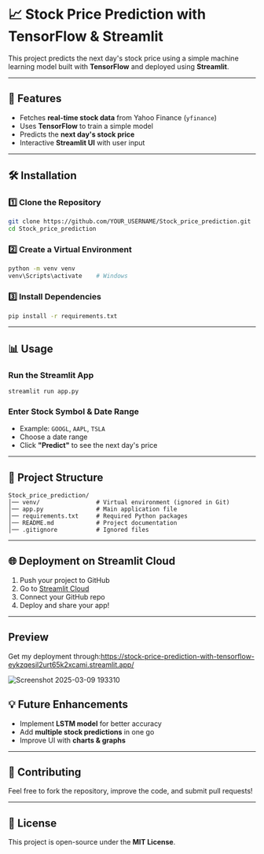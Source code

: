 # 📈 Stock Price Prediction with TensorFlow & Streamlit

This project predicts the next day's stock price using a simple machine learning model built with **TensorFlow** and deployed using **Streamlit**.

---

## 🚀 Features
- Fetches **real-time stock data** from Yahoo Finance (`yfinance`)
- Uses **TensorFlow** to train a simple model
- Predicts the **next day's stock price**
- Interactive **Streamlit UI** with user input

---

## 🛠️ Installation

### **1️⃣ Clone the Repository**
```sh
git clone https://github.com/YOUR_USERNAME/Stock_price_prediction.git
cd Stock_price_prediction
```

### **2️⃣ Create a Virtual Environment**
```sh
python -m venv venv
venv\Scripts\activate    # Windows
```

### **3️⃣ Install Dependencies**
```sh
pip install -r requirements.txt
```

---

## 📊 Usage
### **Run the Streamlit App**
```sh
streamlit run app.py
```

### **Enter Stock Symbol & Date Range**
- Example: `GOOGL`, `AAPL`, `TSLA`
- Choose a date range
- Click **"Predict"** to see the next day's price

---

## 📂 Project Structure
```
Stock_price_prediction/
│── venv/                # Virtual environment (ignored in Git)
│── app.py               # Main application file
│── requirements.txt     # Required Python packages
│── README.md            # Project documentation
│── .gitignore           # Ignored files
```

---

## 🌐 Deployment on Streamlit Cloud
1. Push your project to GitHub
2. Go to [Streamlit Cloud](https://share.streamlit.io/)
3. Connect your GitHub repo
4. Deploy and share your app!

---

## Preview

Get my deployment through:https://stock-price-prediction-with-tensorflow-eykzqesil2urt65k2xcami.streamlit.app/

![Screenshot 2025-03-09 193310](https://github.com/user-attachments/assets/f8e56766-1025-4784-b990-8a600f6c7c0a)



## 💡 Future Enhancements
- Implement **LSTM model** for better accuracy
- Add **multiple stock predictions** in one go
- Improve UI with **charts & graphs**

---

## 🤝 Contributing
Feel free to fork the repository, improve the code, and submit pull requests!

---

## 📜 License
This project is open-source under the **MIT License**.

